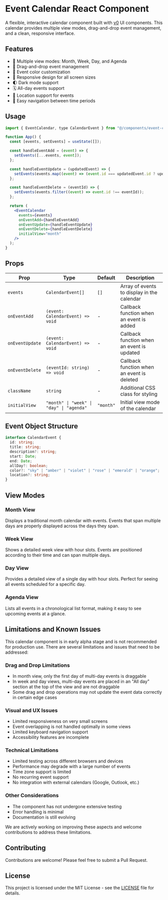 # Event Calendar React Component

A flexible, interactive calendar component built with [v0](https://v0.dev/) UI components. This calendar provides multiple view modes, drag-and-drop event management, and a clean, responsive interface.

## Features

- 📅 Multiple view modes: Month, Week, Day, and Agenda
- 🔄 Drag-and-drop event management
- 🎨 Event color customization
- 📱 Responsive design for all screen sizes
- 🌓 Dark mode support
- 🗓️ All-day events support
- 📍 Location support for events
- 🔄 Easy navigation between time periods

## Usage

```jsx
import { EventCalendar, type CalendarEvent } from "@/components/event-calendar";

function App() {
  const [events, setEvents] = useState([]);

  const handleEventAdd = (event) => {
    setEvents([...events, event]);
  };

  const handleEventUpdate = (updatedEvent) => {
    setEvents(events.map((event) => (event.id === updatedEvent.id ? updatedEvent : event)));
  };

  const handleEventDelete = (eventId) => {
    setEvents(events.filter((event) => event.id !== eventId));
  };

  return (
    <EventCalendar
      events={events}
      onEventAdd={handleEventAdd}
      onEventUpdate={handleEventUpdate}
      onEventDelete={handleEventDelete}
      initialView="month"
    />
  );
}
```

## Props

| Prop            | Type                                     | Default   | Description                                |
| --------------- | ---------------------------------------- | --------- | ------------------------------------------ |
| `events`        | `CalendarEvent[]`                        | `[]`      | Array of events to display in the calendar |
| `onEventAdd`    | `(event: CalendarEvent) => void`         | -         | Callback function when an event is added   |
| `onEventUpdate` | `(event: CalendarEvent) => void`         | -         | Callback function when an event is updated |
| `onEventDelete` | `(eventId: string) => void`              | -         | Callback function when an event is deleted |
| `className`     | `string`                                 | -         | Additional CSS class for styling           |
| `initialView`   | `"month" \| "week" \| "day" \| "agenda"` | `"month"` | Initial view mode of the calendar          |

## Event Object Structure

```typescript
interface CalendarEvent {
  id: string;
  title: string;
  description?: string;
  start: Date;
  end: Date;
  allDay?: boolean;
  color?: "sky" | "amber" | "violet" | "rose" | "emerald" | "orange";
  location?: string;
}
```

## View Modes

### Month View

Displays a traditional month calendar with events. Events that span multiple days are properly displayed across the days they span.

### Week View

Shows a detailed week view with hour slots. Events are positioned according to their time and can span multiple days.

### Day View

Provides a detailed view of a single day with hour slots. Perfect for seeing all events scheduled for a specific day.

### Agenda View

Lists all events in a chronological list format, making it easy to see upcoming events at a glance.

## Limitations and Known Issues

This calendar component is in early alpha stage and is not recommended for production use. There are several limitations and issues that need to be addressed:

### Drag and Drop Limitations
- In month view, only the first day of multi-day events is draggable
- In week and day views, multi-day events are placed in an "All day" section at the top of the view and are not draggable
- Some drag and drop operations may not update the event data correctly in certain edge cases

### Visual and UX Issues
- Limited responsiveness on very small screens
- Event overlapping is not handled optimally in some views
- Limited keyboard navigation support
- Accessibility features are incomplete

### Technical Limitations
- Limited testing across different browsers and devices
- Performance may degrade with a large number of events
- Time zone support is limited
- No recurring event support
- No integration with external calendars (Google, Outlook, etc.)

### Other Considerations
- The component has not undergone extensive testing
- Error handling is minimal
- Documentation is still evolving

We are actively working on improving these aspects and welcome contributions to address these limitations.

## Contributing

Contributions are welcome! Please feel free to submit a Pull Request.

## License

This project is licensed under the MIT License - see the [LICENSE](LICENSE.md) file for details.

